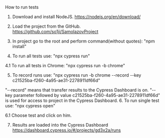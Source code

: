   How to run tests
1. Download and install NodeJS.            https://nodejs.org/en/download/

2. Load the project from the GitHub.       https://github.com/so1ji/SamolazovProject

3. In project go to the root and perform command(without quotes): "npm install"

4. To run all tests use: "npx cypress run"

4.1 To run all tests in Chrome: "npx cypress run -b chrome"

5. To record runs use: "npx cypress run -b chrome --record --key c21525ba-f260-4a95-ae31-2278911df66d"

"--record" means that transfer results to the Cypress Dashboard is on. "--key parameter followed by value
c21525ba-f260-4a95-ae31-2278911df66d" is used for access to project in the Cypress Dashboard.
6. To run single test use:  "npx cypress open"

6.1 Choose test and click on him.

7. Results are loaded into the Cypress Dashboard  https://dashboard.cypress.io/#/projects/gd3x2a/runs
